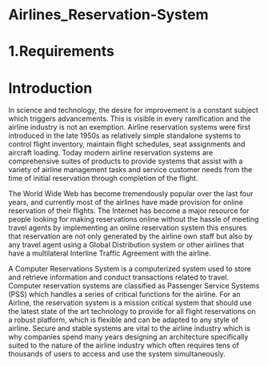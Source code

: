 # Airlines_Reservation-System

# 1.Requirements

# Introduction

In science and technology, the desire for improvement is a constant subject which triggers
advancements. This is visible in every ramification and the airline industry is not an exemption.
Airline reservation systems were first introduced in the late 1950s as relatively simple standalone
systems to control flight inventory, maintain flight schedules, seat assignments and aircraft
loading. Today modern airline reservation systems are comprehensive suites of products to
provide systems that assist with a variety of airline management tasks and service customer
needs from the time of initial reservation through completion of the flight.

  The World Wide Web has become tremendously popular over the last four years, and currently
most of the airlines have made provision for online reservation of their flights. The Internet has
become a major resource for people looking for making reservations online without the hassle of
meeting travel agents by implementing an online reservation system this ensures that reservation
are not only generated by the airline own staff but also by any travel agent using a Global
Distribution system or other airlines that have a multilateral Interline Traffic Agreement with the
airline.

  A Computer Reservations System is a computerized system used to store and retrieve
information and conduct transactions related to travel. Computer reservation systems are
classified as Passenger Service Systems (PSS) which handles a series of critical functions for the
airline. For an Airline, the reservation system is a mission critical system that should use the
latest state of the art technology to provide for all flight reservations on a robust platform, which
is flexible and can be adapted to any style of airline. Secure and stable systems are vital to the
airline industry which is why companies spend many years designing an architecture specifically
suited to the nature of the airline industry which often requires tens of thousands of users to
access and use the system simultaneously.
